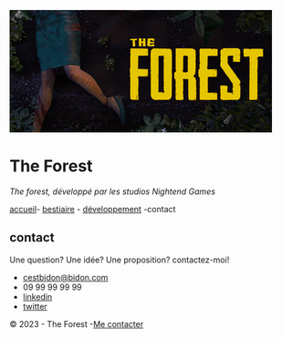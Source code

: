 ![the forest](image/banniere.jpg)

# The Forest

 *The forest, développé par les studios Nightend Games*

 [accueil](README.md)- [bestiaire](bestiaire.md) - [développement](développement.md) -contact

## contact

Une question? Une idée? Une proposition?
contactez-moi!

- cestbidon@bidon.com
- 09 99 99 99 99
- [linkedin](https://fr.linkedin.com)
- [twitter](https://twitter.com)

© 2023 - The Forest -[Me contacter](cestbidon@bidon.com)